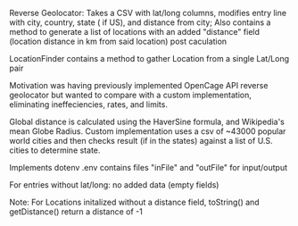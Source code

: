 Reverse Geolocator: Takes a CSV with lat/long columns, modifies entry line with city, country, state ( if US), and distance from city;
Also contains a method to generate a list of locations with an added "distance" field (location distance in km from said location) post caculation 

LocationFinder contains a method to gather Location from a single Lat/Long pair


Motivation was having previously implemented OpenCage API reverse geolocator but wanted to compare with a custom implementation, eliminating ineffeciencies, rates, and limits.

Global distance is calculated using the HaverSine formula, and Wikipedia's mean Globe Radius.
Custom implementation uses a csv of ~43000 popular world cities and then checks result (if in the states) against a list of U.S. cities to determine state.

Implements dotenv 
.env contains files "inFile" and "outFile" for input/output

For entries without lat/long: no added data (empty fields)

Note: For Locations initalized without a distance field, toString() and getDistance() return a distance of -1